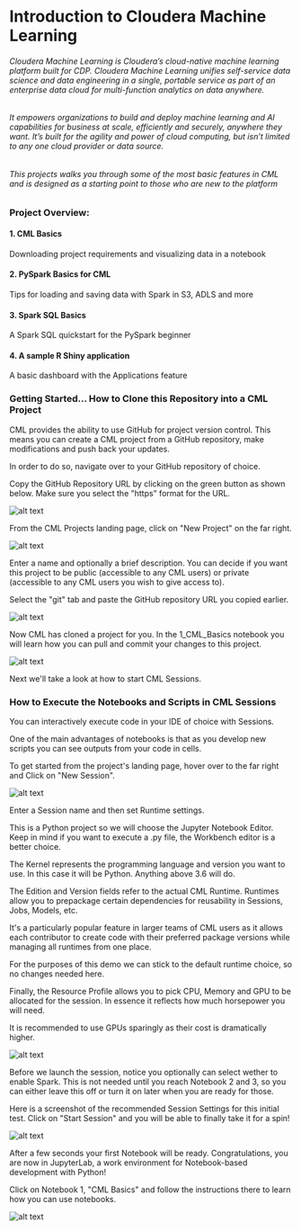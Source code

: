 # Introduction to Cloudera Machine Learning

###### Cloudera Machine Learning is Cloudera’s cloud-native machine learning platform built for CDP. Cloudera Machine Learning unifies self-service data science and data engineering in a single, portable service as part of an enterprise data cloud for multi-function analytics on data anywhere.

###### It empowers organizations to build and deploy machine learning and AI capabilities for business at scale, efficiently and securely, anywhere they want. It’s built for the agility and power of cloud computing, but isn’t limited to any one cloud provider or data source.

###### This projects walks you through some of the most basic features in CML and is designed as a starting point to those who are new to the platform

### Project Overview:

#### 1. CML Basics

Downloading project requirements and visualizing data in a notebook

#### 2. PySpark Basics for CML

Tips for loading and saving data with Spark in S3, ADLS and more

#### 3. Spark SQL Basics

A Spark SQL quickstart for the PySpark beginner

#### 4. A sample R Shiny application 

A basic dashboard with the Applications feature


### Getting Started... How to Clone this Repository into a CML Project

CML provides the ability to use GitHub for project version control. This means you can create a CML project from a GitHub repository, make modifications and push back your updates.

In order to do so, navigate over to your GitHub repository of choice.

Copy the GitHub Repository URL by clicking on the green button as shown below. Make sure you select the "https" format for the URL.


![alt text](img/copy_url.png)


From the CML Projects landing page, click on "New Project" on the far right.


![alt text](img/cml_proj_home.png)


Enter a name and optionally a brief description. You can decide if you want this project to be public (accessible to any CML users) or private (accessible to any CML users you wish to give access to).

Select the "git" tab and paste the GitHub repository URL you copied earlier.  


![alt text](img/creating_proj.png)


Now CML has cloned a project for you. In the 1_CML_Basics notebook you will learn how you can pull and commit your changes to this project. 


![alt text](img/inproject_home.png)


Next we'll take a look at how to start CML Sessions. 


### How to Execute the Notebooks and Scripts in CML Sessions

You can interactively execute code in your IDE of choice with Sessions. 

One of the main advantages of notebooks is that as you develop new scripts you can see outputs from your code in cells.

To get started from the project's landing page, hover over to the far right and Click on "New Session".


![alt text](/img/create_session.png)


Enter a Session name and then set Runtime settings. 

This is a Python project so we will choose the Jupyter Notebook Editor. Keep in mind if you want to execute a .py file, the Workbench editor is a better choice. 

The Kernel represents the programming language and version you want to use. In this case it will be Python. Anything above 3.6 will do. 

The Edition and Version fields refer to the actual CML Runtime. Runtimes allow you to prepackage certain dependencies for reusability in Sessions, Jobs, Models, etc.

It's a particularly popular feature in larger teams of CML users as it allows each contributor to create code with their preferred package versions while managing all runtimes from one place.

For the purposes of this demo we can stick to the default runtime choice, so no changes needed here. 

Finally, the Resource Profile allows you to pick CPU, Memory and GPU to be allocated for the session. In essence it reflects how much horsepower you will need. 

It is recommended to use GPUs sparingly as their cost is dramatically higher. 


![alt text](img/start_session.png)


Before we launch the session, notice you optionally can select wether to enable Spark. This is not needed until you reach Notebook 2 and 3, so you can either leave this off or turn it on later when you are ready for those.

Here is a screenshot of the recommended Session Settings for this initial test. Click on "Start Session" and you will be able to finally take it for a spin!


![alt text](img/final_session_settings.png)


After a few seconds your first Notebook will be ready. Congratulations, you are now in JupyterLab, a work environment for Notebook-based development with Python!

Click on Notebook 1, "CML Basics" and follow the instructions there to learn how you can use notebooks.


![alt text](img/notebook.png)










